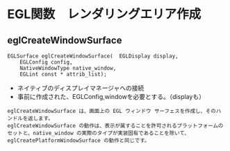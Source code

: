 # EGL関数　レンダリングエリア作成

## eglCreateWindowSurface
```
EGLSurface eglCreateWindowSurface(	EGLDisplay display,
 	EGLConfig config,
 	NativeWindowType native_window,
 	EGLint const * attrib_list);
```

- ネイティブのディスプレイマネージャへの接続
- 事前に作成された、EGLConfig,windowを必要とする。（displayも）


```
eglCreateWindowSurface は、画面上の EGL ウィンドウ サーフェスを作成し、そのハンドルを返します。   
eglCreateWindowSurface の動作は、表示が属することを許可されるプラットフォームのセットと、native_window の実際のタイプが実装固有であることを除いて、eglCreatePlatformWindowSurface の動作と同じです。  
```